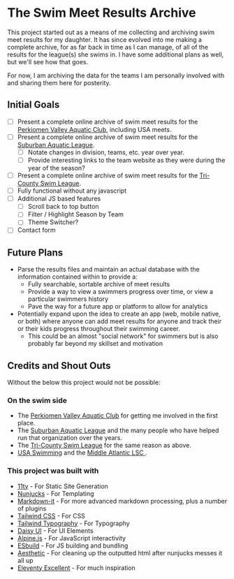 # The Swim Meet Results Archive
This project started out as a means of me collecting and archiving swim meet results for my daughter. It has since evolved into me making a complete archive, for as far back in time as I can manage, of all of the results for the league(s) she swims in. I have some additional plans as well, but we'll see how that goes.

For now, I am archiving the data for the teams I am personally involved with and sharing them here for posterity.

## Initial Goals
 - [ ] Present a complete online archive of swim meet results for the [Perkiomen Valley Aquatic Club](https://pvaquatic.com), including USA meets.
 - [ ] Present a complete online archive of swim meet results for the [Suburban Aquatic League](https://suburbanaquatic.org).
   - [ ] Notate changes in division, teams, etc. year over year.
   - [ ] Provide interesting links to the team website as they were during the year of the season?
 - [ ] Present a complete online archive of swim meet results for the [Tri-County Swim League](https://tricountyswim.net).
 - [ ] Fully functional without any javascript
 - [ ] Additional JS based features
   - [ ] Scroll back to top button
   - [ ] Filter / Highlight Season by Team
   - [ ] Theme Switcher?
 - [ ] Contact form

## Future Plans
 - Parse the results files and maintain an actual database with the information contained within to provide a:
   - Fully searchable, sortable archive of meet results
   - Provide a way to view a swimmers progress over time, or view a particular swimmers history
   - Pave the way for a future app or platform to allow for analytics
 - Potentially expand upon the idea to create an app (web, mobile native, or both) where anyone can add meet results for anyone and track their or their kids progress throughout their swimming career.
   - This could be an almost "social network" for swimmers but is also probably far beyond my skillset and motivation

## Credits and Shout Outs

Without the below this project would not be possible:

### On the swim side
 - The [Perkiomen Valley Aquatic Club](https://pvaquatic.com) for getting me involved in the first place.
 - The [Suburban Aquatic League](https://suburbanaquatic.org) and the many people who have helped run that organization over the years.
 - The [Tri-County Swim League](https://tricountyswim.net) for the same reason as above.
 - [USA Swimming](https://www.usaswimming.org/) and the [Middle Atlantic LSC ](https://maswim.org).

### This project was built with
 - [11ty](https://www.11ty.dev) - For Static Site Generation
 - [Nunjucks](https://mozilla.github.io/nunjucks/) - For Templating
 - [Markdown-it](https://markdown-it.github.io/) - For more advanced markdown processing, plus a number of plugins
 - [Tailwind CSS](https://tailwindcss.com/) - For CSS
 - [Tailwind Typography](https://tailwindcss.com/docs/typography-plugin) - For Typography
 - [Daisy UI](https://daisyui.com) - For UI Elements
 - [Alpine.js](https://alpinejs.dev/) - For JavaScript interactivity
 - [ESbuild](https://esbuild.github.io/) - For JS building and bundling
 - [Aesthetic](https://æsthetic.dev/) - For cleaning up the outputted html after nunjucks messes it all up
 - [Eleventy Excellent](https://github.com/madrilene/eleventy-excellent) - For much inspiration